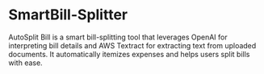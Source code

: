 # SmartBill-Splitter
AutoSplit Bill is a smart bill-splitting tool that leverages OpenAI for interpreting bill details and AWS Textract for extracting text from uploaded documents. It automatically itemizes expenses and helps users split bills with ease.
